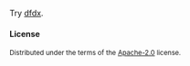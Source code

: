 Try [dfdx](https://github.com/coreylowman/dfdx).

#### License

<sup>
Distributed under the terms of the <a href="LICENSE">Apache-2.0</a> license.
</sup>
